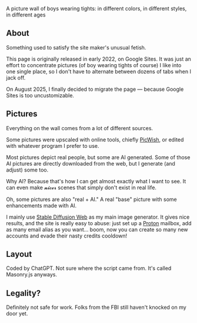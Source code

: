 A picture wall of boys wearing tights: in different colors, in different styles, in different ages

About
-
Something used to satisfy the site maker's unusual fetish.

This page is originally released in early 2022, on Google Sites. It was just an effort to concentrate pictures (of boy wearing tights of course) I like into one single place, so I don't have to alternate between dozens of tabs when I jack off.

On August 2025, I finally decided to migrate the page — because Google Sites is too uncustomizable.

Pictures
-
Everything on the wall comes from a lot of different sources.

Some pictures were upscaled with online tools, chiefly [PicWish](https://picwish.com/unblur-image-portrait), or edited with whatever program I prefer to use.

Most pictures depict real people, but some are AI generated. Some of those AI pictures are directly downloaded from the web, but I generate (and adjust) some too.

Why AI? Because that's how I can get almost exactly what I want to see. It can even make 𝓷𝓲𝓬𝓮𝓻 scenes that simply don't exist in real life.

Oh, some pictures are also "real + AI." A real "base" picture with some enhancements made with AI.

I mainly use [Stable Diffusion Web](https://www.stablediffusionweb.com) as my main image generator. It gives nice results, and the site is really easy to abuse: just set up a [Proton](protonmail.com) mailbox, add as many email alias as you want... boom, now you can create so many new accounts and evade their nasty credits cooldown!

Layout
-
Coded by ChatGPT. Not sure where the script came from. It's called Masonry.js anyways.

Legality?
-
Definitely not safe for work. Folks from the FBI still haven't knocked on my door yet.
